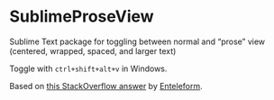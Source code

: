 # SublimeProseView
Sublime Text package for toggling between normal and “prose” view (centered, wrapped, spaced, and larger text)

Toggle with `ctrl+shift+alt+v` in Windows.

Based on [this StackOverflow answer](https://stackoverflow.com/questions/37865230/changing-editing-mode-in-sublime-text-3-toggle-multiple-settings-with-a-command) by [Enteleform](http://packagecontrol.io/browse/authors/Enteleform).
